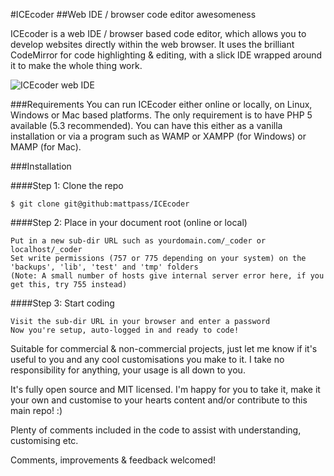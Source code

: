 #ICEcoder
##Web IDE / browser code editor awesomeness

ICEcoder is a web IDE / browser based code editor, which allows you to develop websites directly within the web browser. It uses the brilliant CodeMirror for code highlighting & editing, with a slick IDE wrapped around it to make the whole thing work.

<img src="http://icecoder.net/images/icecoder-v3-2-browser-code-editor.png" alt="ICEcoder web IDE">

###Requirements
You can run ICEcoder either online or locally, on Linux, Windows or Mac based platforms. The only requirement is to have PHP 5 available (5.3 recommended). You can have this either as a vanilla installation or via a program such as WAMP or XAMPP (for Windows) or MAMP (for Mac).

###Installation

####Step 1: Clone the repo

```
$ git clone git@github:mattpass/ICEcoder
```

####Step 2: Place in your document root (online or local)
```
Put in a new sub-dir URL such as yourdomain.com/_coder or localhost/_coder
Set write permissions (757 or 775 depending on your system) on the 'backups', 'lib', 'test' and 'tmp' folders
(Note: A small number of hosts give internal server error here, if you get this, try 755 instead)
```

####Step 3: Start coding
```
Visit the sub-dir URL in your browser and enter a password
Now you're setup, auto-logged in and ready to code!
```

Suitable for commercial & non-commercial projects, just let me know if it's useful to you and any cool customisations you make to it. I take no responsibility for anything, your usage is all down to you.

It's fully open source and MIT licensed. I'm happy for you to take it, make it your own and customise to your hearts content and/or contribute to this main repo! :)

Plenty of comments included in the code to assist with understanding, customising etc.

Comments, improvements & feedback welcomed!